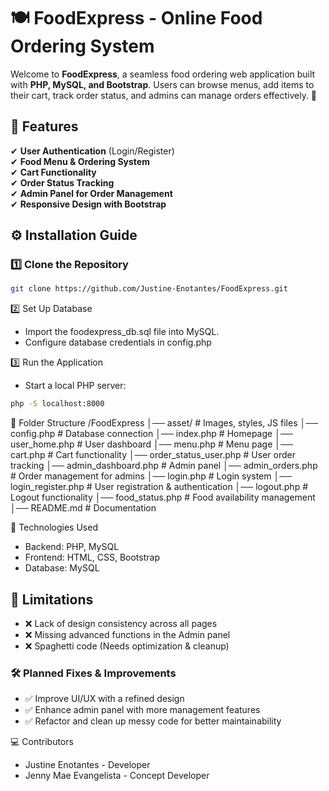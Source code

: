 # 🍽️ FoodExpress - Online Food Ordering System

Welcome to **FoodExpress**, a seamless food ordering web application built with **PHP, MySQL, and Bootstrap**. Users can browse menus, add items to their cart, track order status, and admins can manage orders effectively. 🚀

## 📌 Features
✔ **User Authentication** (Login/Register)  
✔ **Food Menu & Ordering System**  
✔ **Cart Functionality**  
✔ **Order Status Tracking**  
✔ **Admin Panel for Order Management**  
✔ **Responsive Design with Bootstrap**

## ⚙️ Installation Guide
### **1️⃣ Clone the Repository**
```bash
git clone https://github.com/Justine-Enotantes/FoodExpress.git
```
2️⃣ Set Up Database
- Import the foodexpress_db.sql file into MySQL.
- Configure database credentials in config.php

3️⃣ Run the Application
- Start a local PHP server:
```bash
php -S localhost:8000
```

🔗 Folder Structure
/FoodExpress
│── asset/          # Images, styles, JS files
│── config.php      # Database connection
│── index.php       # Homepage
│── user_home.php   # User dashboard
│── menu.php        # Menu page
│── cart.php        # Cart functionality
│── order_status_user.php # User order tracking
│── admin_dashboard.php # Admin panel
│── admin_orders.php # Order management for admins
│── login.php       # Login system
│── login_register.php # User registration & authentication
│── logout.php      # Logout functionality
│── food_status.php # Food availability management
│── README.md       # Documentation

📌 Technologies Used
- Backend: PHP, MySQL
- Frontend: HTML, CSS, Bootstrap
- Database: MySQL

## 🚨 Limitations
- ❌ Lack of design consistency across all pages  
- ❌ Missing advanced functions in the Admin panel  
- ❌ Spaghetti code (Needs optimization & cleanup)  

### 🛠 Planned Fixes & Improvements
- ✅ Improve UI/UX with a refined design  
- ✅ Enhance admin panel with more management features  
- ✅ Refactor and clean up messy code for better maintainability  

💻 Contributors
- Justine Enotantes - Developer
- Jenny Mae Evangelista -  Concept Developer

